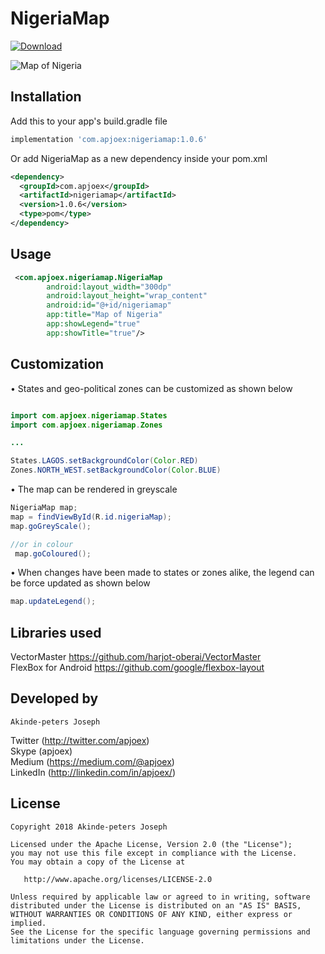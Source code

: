 # NigeriaMap
[ ![Download](https://api.bintray.com/packages/apjoex/NigeriaMap/com.apjoex.nigeriamap/images/download.svg) ](https://bintray.com/apjoex/NigeriaMap/com.apjoex.nigeriamap/_latestVersion)

![Map of Nigeria](https://i.imgur.com/8DfrG3I.png)

## Installation
Add this to your app's build.gradle file
```groovy
implementation 'com.apjoex:nigeriamap:1.0.6'
```

Or add NigeriaMap as a new dependency inside your pom.xml
```xml
<dependency>
  <groupId>com.apjoex</groupId>
  <artifactId>nigeriamap</artifactId>
  <version>1.0.6</version>
  <type>pom</type>
</dependency>
```

## Usage
```xml
 <com.apjoex.nigeriamap.NigeriaMap
        android:layout_width="300dp"
        android:layout_height="wrap_content"
        android:id="@+id/nigeriamap"
        app:title="Map of Nigeria"
        app:showLegend="true"
        app:showTitle="true"/>
```

## Customization
• States and geo-political zones can be customized as shown below
```java

import com.apjoex.nigeriamap.States
import com.apjoex.nigeriamap.Zones

...

States.LAGOS.setBackgroundColor(Color.RED)
Zones.NORTH_WEST.setBackgroundColor(Color.BLUE)
```

• The map can be rendered in greyscale
```java
NigeriaMap map;
map = findViewById(R.id.nigeriaMap);
map.goGreyScale();

//or in colour
 map.goColoured();

```

• When changes have been made to states or zones alike, the legend can be force updated as shown below
```java
map.updateLegend();
```

## Libraries used
VectorMaster https://github.com/harjot-oberai/VectorMaster  
FlexBox for Android https://github.com/google/flexbox-layout

## Developed by
```
Akinde-peters Joseph
```
Twitter (http://twitter.com/apjoex)  
Skype (apjoex)  
Medium (https://medium.com/@apjoex)  
LinkedIn (http://linkedin.com/in/apjoex/)  

## License
```
Copyright 2018 Akinde-peters Joseph

Licensed under the Apache License, Version 2.0 (the "License");
you may not use this file except in compliance with the License.
You may obtain a copy of the License at

   http://www.apache.org/licenses/LICENSE-2.0

Unless required by applicable law or agreed to in writing, software
distributed under the License is distributed on an "AS IS" BASIS,
WITHOUT WARRANTIES OR CONDITIONS OF ANY KIND, either express or implied.
See the License for the specific language governing permissions and
limitations under the License.
```
